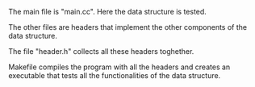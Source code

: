 The main file is "main.cc". Here the data structure is tested.


The other files are headers that implement the other components of the data structure.

The file "header.h" collects all these headers toghether.

Makefile compiles the program with all the headers and creates an executable that tests all the functionalities of the data structure.
